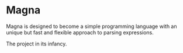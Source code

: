 # Magna

Magna is designed to become a simple programming language with an unique but fast and flexible approach to parsing expressions.

The project in its infancy.
